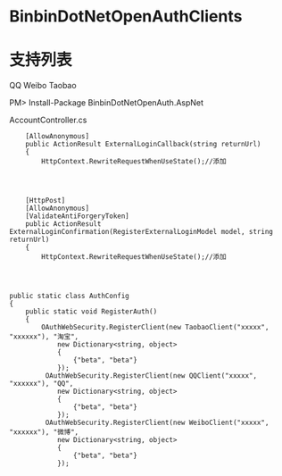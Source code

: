 BinbinDotNetOpenAuthClients
===========================


支持列表
========
QQ
Weibo
Taobao


PM> Install-Package BinbinDotNetOpenAuth.AspNet


AccountController.cs

        [AllowAnonymous]
        public ActionResult ExternalLoginCallback(string returnUrl)
        {
            HttpContext.RewriteRequestWhenUseState();//添加




        [HttpPost]
        [AllowAnonymous]
        [ValidateAntiForgeryToken]
        public ActionResult ExternalLoginConfirmation(RegisterExternalLoginModel model, string returnUrl)
        {
            HttpContext.RewriteRequestWhenUseState();//添加
            
            
            
            
    public static class AuthConfig
    {
        public static void RegisterAuth()
        {
            OAuthWebSecurity.RegisterClient(new TaobaoClient("xxxxx", "xxxxxx"), "淘宝",
                new Dictionary<string, object>
                {
                    {"beta", "beta"}
                });
             OAuthWebSecurity.RegisterClient(new QQClient("xxxxx", "xxxxxx"), "QQ",
                new Dictionary<string, object>
                {
                    {"beta", "beta"}
                });    
             OAuthWebSecurity.RegisterClient(new WeiboClient("xxxxx", "xxxxxx"), "微博",
                new Dictionary<string, object>
                {
                    {"beta", "beta"}
                });    



